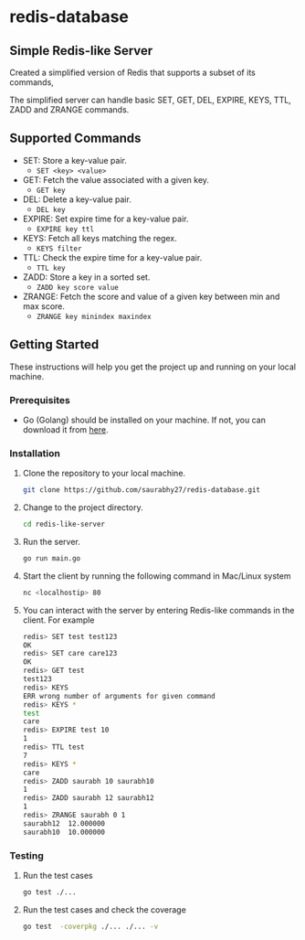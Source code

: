 # redis-database

## Simple Redis-like Server
Created a simplified version of Redis that supports a subset of its commands, 

The simplified server can handle basic SET, GET, DEL, EXPIRE, KEYS, TTL, ZADD and ZRANGE commands.

## Supported Commands

* SET: Store a key-value pair.
    * ```SET <key> <value>``` 
* GET: Fetch the value associated with a given key.
    * ```GET key``` 
* DEL: Delete a key-value pair.
    * ```DEL key``` 
* EXPIRE: Set expire time for a key-value pair.
    * ```EXPIRE key ttl``` 
* KEYS: Fetch all keys matching the regex.
    * ```KEYS filter``` 
* TTL: Check the expire time for a key-value pair.
    * ```TTL key``` 
* ZADD: Store a key in a sorted set.
    * ```ZADD key score value``` 
* ZRANGE: Fetch the score and value of a given key between min and max score.
    * ```ZRANGE key minindex maxindex``` 


## Getting Started

These instructions will help you get the project up and running on your local machine.

### Prerequisites

- Go (Golang) should be installed on your machine. If not, you can download it from [here](https://go.dev/).

### Installation

1. Clone the repository to your local machine.
   ```bash
   git clone https://github.com/saurabhy27/redis-database.git
2. Change to the project directory.
    ```bash
    cd redis-like-server
3. Run the server.
    ```bash
    go run main.go
4. Start the client by running the following command in Mac/Linux system
    ```bash
    nc <localhostip> 80
5. You can interact with the server by entering Redis-like commands in the client. For example
    ```bash
    redis> SET test test123
    OK
    redis> SET care care123
    OK
    redis> GET test
    test123
    redis> KEYS
    ERR wrong number of arguments for given command
    redis> KEYS *
    test
    care
    redis> EXPIRE test 10
    1
    redis> TTL test
    7
    redis> KEYS *
    care
    redis> ZADD saurabh 10 saurabh10
    1
    redis> ZADD saurabh 12 saurabh12
    1
    redis> ZRANGE saurabh 0 1
    saurabh12  12.000000
    saurabh10  10.000000

### Testing
1. Run the test cases
   ```bash
   go test ./...
2. Run the test cases and check the coverage
    ```bash
    go test  -coverpkg ./... ./... -v